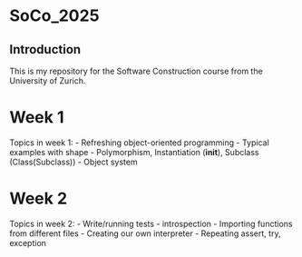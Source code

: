 # SoCo_2025

## Introduction
This is my repository for the Software Construction course from the University of Zurich.

# Week 1
Topics in week 1:
    - Refreshing object-oriented programming
    - Typical examples with shape
    - Polymorphism, Instantiation (__init__), Subclass (Class(Subclass))
    - Object system

# Week 2
Topics in week 2:
    - Write/running tests
    - introspection
    - Importing functions from different files
    - Creating our own interpreter
    - Repeating assert, try, exception
